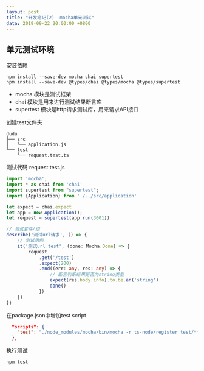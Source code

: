 ```yaml
---
layout: post
title: "开发笔记(2)——mocha单元测试"
data: 2019-09-22 20:00:00 +0800
---
```

## 单元测试环境

安装依赖
```
npm install --save-dev mocha chai supertest
npm install --save-dev @types/chai @types/mocha @types/supertest
```

- mocha 模块是测试框架
- chai 模块是用来进行测试结果断言库
- supertest 模块是http请求测试库，用来请求API接口

创建test文件夹
```
dudu
├── src
│   └── application.js
└── test
    └── request.test.ts
```

测试代码 request.test.js
```typescript
import 'mocha';
import * as chai from 'chai'
import supertest from "supertest";
import {Application} from './../src/application'

let expect = chai.expect
let app = new Application();
let request = supertest(app.run(3001))

// 测试套件/组
describe('测试url请求', () => {
    // 测试用例
    it('测试url test', (done: Mocha.Done) => {
        request
            .get('/test')
            .expect(200)
            .end((err: any, res: any) => {
                // 断言判断结果是否为string类型
                expect(res.body.info).to.be.an('string')
                done()
            })
    })
})
```

在package.json中增加test script
```json
  "scripts": {
    "test": "./node_modules/mocha/bin/mocha -r ts-node/register test/**/*.test.ts --exit"
  },
```
执行测试
```
npm test
```
